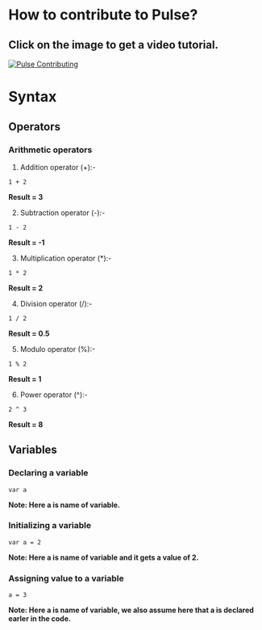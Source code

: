 # How to contribute to Pulse?

## Click on the image to get a video tutorial.

[![Pulse Contributing](https://img.youtube.com/vi/tG_y5o9qkNk/0.jpg)](https://youtu.be/tG_y5o9qkNk)

# Syntax

## Operators

### Arithmetic operators

1) Addition operator (+):-

```console
1 + 2
```
<b>Result = 3</b>

2) Subtraction operator (-):-

```console
1 - 2
```
<b>Result = -1</b>

3) Multiplication operator (*):-

```console
1 * 2
```
<b>Result = 2</b>

4) Division operator (/):-

```console
1 / 2
```
<b>Result = 0.5</b>

5) Modulo operator (%):-

```console
1 % 2
```
<b>Result = 1</b>

6) Power operator (^):-

```console
2 ^ 3
```
<b>Result = 8</b>

## Variables

### Declaring a variable

```console
var a
```
<b>Note: Here a is name of variable.</b>

### Initializing a variable

```console
var a = 2
```
<b>Note: Here a is name of variable and it gets a value of 2.</b>

### Assigning value to a variable

```console
a = 3
```
<b>Note: Here a is name of variable, we also assume here that a is declared earler in the code.</b>

